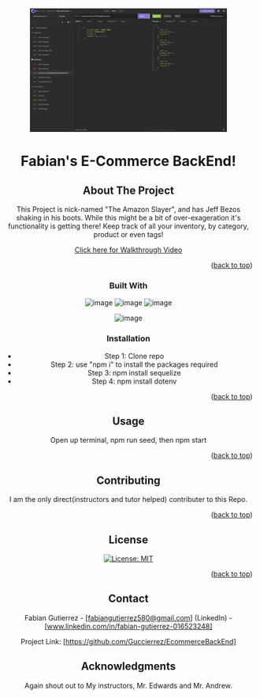 <a name="readme-top"></a>

<!-- PROJECT LOGO -->
<br />
<div align="center">
  <a href="https://drive.google.com/file/d/1SRLFBRaYJRo9ZWkJqF-qORRb_DDS0DxA/view">
    <img src= "./EcommerceBackEnd.png" alt="Logo" width="400" height="250">
  </a>

  <h1 align="center">Fabian's E-Commerce BackEnd!</h1>



<!-- ABOUT THE PROJECT -->
## About The Project

This Project is nick-named "The Amazon Slayer", and has Jeff Bezos shaking in his boots. While this might be a bit of over-exageration it's functionality is getting there! Keep track of all your inventory, by category, product or even tags!

[Click here for Walkthrough Video]("https://drive.google.com/file/d/1SRLFBRaYJRo9ZWkJqF-qORRb_DDS0DxA/view") 


<p align="right">(<a href="#readme-top">back to top</a>)</p>



### Built With

![image](https://img.shields.io/badge/HTML5-E34F26?style=for-the-badge&logo=html5&logoColor=white)
![image](https://img.shields.io/badge/CSS3-1572B6?style=for-the-badge&logo=css3&logoColor=white)
![image](https://img.shields.io/badge/JavaScript-323330?style=for-the-badge&logo=javascript&logoColor=F7DF1E)

![image](https://img.shields.io/badge/Node.js-339933?style=for-the-badge&logo=nodedotjs&logoColor=white)





### Installation

* Step 1: Clone repo
* Step 2: use "npm i" to install the packages required
* Step 3: npm install sequelize
* Step 4: npm install dotenv

<p align="right">(<a href="#readme-top">back to top</a>)</p>



<!-- USAGE EXAMPLES -->
## Usage
Open up terminal, npm run seed, then npm start

<p align="right">(<a href="#readme-top">back to top</a>)</p>





<!-- CONTRIBUTING -->
## Contributing

I am the only direct(instructors and tutor helped) contributer to this Repo.

<p align="right">(<a href="#readme-top">back to top</a>)</p>



<!-- LICENSE -->
## License

[![License: MIT](https://img.shields.io/badge/License-MIT-yellow.svg)](https://opensource.org/licenses/MIT)


<p align="right">(<a href="#readme-top">back to top</a>)</p>



<!-- CONTACT -->
## Contact

Fabian Gutierrez - [fabiangutierrez580@gmail.com]
(LinkedIn) - [www.linkedin.com/in/fabian-gutierrez-016523248]


Project Link: [https://github.com/Guccierrez/EcommerceBackEnd]






<!-- ACKNOWLEDGMENTS -->
## Acknowledgments
Again shout out to My instructors, Mr. Edwards and Mr. Andrew.
